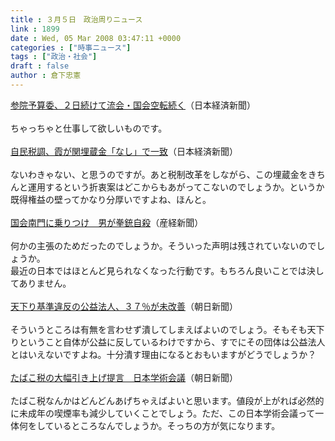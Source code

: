 ```yaml
---
title : ３月５日　政治周りニュース
link : 1899
date : Wed, 05 Mar 2008 03:47:11 +0000
categories : ["時事ニュース"]
tags : ["政治・社会"]
draft : false
author : 倉下忠憲
---
```


<A HREF="http://www.nikkei.co.jp/news/seiji/20080305AT3S0500B05032008.html" TARGET="_blank">参院予算委、２日続けて流会・国会空転続く</A>（日本経済新聞）<BR><BR>ちゃっちゃと仕事して欲しいものです。<BR><BR><A HREF="http://www.nikkei.co.jp/news/seiji/20080305AT3S0401B04032008.html" TARGET="_blank">自民税調、霞が関埋蔵金「なし」で一致</A>（日本経済新聞）<BR><BR>ないわきゃない、と思うのですが。あと税制改革をしながら、この埋蔵金をきちんと運用するという折衷案はどこからもあがってこないのでしょうか。というか既得権益の壁ってかなり分厚いですよね、ほんと。<BR><BR><A HREF="http://sankei.jp.msn.com/affairs/crime/080305/crm0803051005007-n1.htm" TARGET="_blank">国会南門に乗りつけ　男が拳銃自殺</A>（産経新聞）<BR><BR>何かの主張のためだったのでしょうか。そういった声明は残されていないのでしょうか。<BR>最近の日本ではほとんど見られなくなった行動です。もちろん良いことでは決してありません。<BR><BR><A HREF="http://www.asahi.com/politics/update/0304/TKY200803040386.html" TARGET="_blank">天下り基準違反の公益法人、３７％が未改善</A>（朝日新聞）<BR><BR>そういうところは有無を言わせず潰してしまえばよいのでしょう。そもそも天下りということ自体が公益に反しているわけですから、すでにその団体は公益法人とはいえないですよね。十分潰す理由になるとおもいますがどうでしょうか？<BR><BR><A HREF="http://www.asahi.com/life/update/0305/TKY200803050035.html" TARGET="_blank">たばこ税の大幅引き上げ提言　日本学術会議</A>（朝日新聞）<BR><BR>たばこ税なんかはどんどんあげちゃえばよいと思います。値段が上がれば必然的に未成年の喫煙率も減少していくことでしょう。ただ、この日本学術会議って一体何をしているところなんでしょうか。そっちの方が気になります。<BR><BR><BR><BR><BR><BR><br><br>
